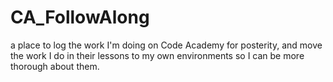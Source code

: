 # CA_FollowAlong
a place to log the work I'm doing on Code Academy for posterity, and move the work I do in their lessons to my own environments so I can be more thorough about them.
